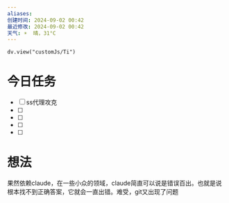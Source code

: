 ```yaml
---
aliases: 
创建时间: 2024-09-02 00:42
最近修改: 2024-09-02 00:42
天气: ☀️  晴，31°C 
---
```



```dataviewjs
dv.view("customJs/Ti")
```

# 今日任务
- [ ] ss代理攻克
- [ ] 
- [ ] 
- [ ] 
- [ ] 

# 想法


果然依赖claude，在一些小众的领域，claude简直可以说是错误百出。也就是说根本找不到正确答案，它就会一直出错。难受，git又出现了问题
























































































































































































































































































































































































































































































































































































































































































































































































































































































































































































































































































































































































































































































































































































































































































































































































































































































































































































































































































































































































































































































































































































































































































































































































































































































































































































































































































































































































































































































































































































































































































































































































































































































































































































































































































































































































































































































































































































































































































































































































































































































































































































































































































































































































































































































































































































































































































































































































































































































































































































































































































































































































































































































































































































































































































































































































































































































































































































































































































































































































































































































































































































































































































































































































































































































































































































































































































































































































































































































































































































































































































































































































































































































































































































































































































































































































































































































































































































































































































































































































































































































































































































































































































































































































































































































































































































































































































































































































































































































































































































































































































































































































































































































































































































































































































































































































































































































































































































































































































































































































































































































































































































































































































































































































































































































































































































































































































































































































































































































































































































































































































































































































































































































































































































































































































































































































































































































































































































































































































































































































































































































































































































































































































































































































































































































































































































































































































































































































































































































































































































































































































































































































































































































































































































































































































































































































































































































































































































































































































































































































































































































































































































































































































































































































































































































































































































































































































































































































































































































































































































































































































































































































































































































































































































































































































































































































































































































































































































































































































































































































































































































































































































































































































































































































































































































































































































































































































































































































































































































































































































































































































































































































































































































































































































































































































































































































































































































































































































































































































































































































































































































































































































































































































































































































































































































































































































































































































































































































































































































































































































































































































































































































































































































































































































































































































































































































































































































































































































































































































































































































































































































































































































































































































































































































































































































































































































































































































































































































































































































































































































































































































































































































































































































































































































































































































































































































































































































































































































































































































































































































































































































































































































































































































































































































































































































































































































































































































































































































































































































































































































































































































































































































































































































































































































































































































































































































































































































































































































































































































































































































































































































































































































































































































































































































































































































































































































































































































































































































































































































































































































































































































































































































































































































































































































































































































































































































































































































































































































































































































































































































































































































































































































































































































































































































































































































































































































































































































































































































































































































































































































































































































































































































































































































































































































































































































































































































































































































































































































































































































































































































































































































































































































































































































































































































































































































































































































































































































































































































































































































































































































































































































































































































































































































































































































































































































































































































































































































































































































































































































































































































































































































































































































































































































































































































































































































































































































































































































































































































































































































































































































































































































































































































































































































































































































































































































































































































































































































































































































































































































































































































































































































































































































































































































































































































































































































































































































































































































































































































































































































































































































































































































































































































































































































































































































































































































































































































































































































































































































































































































































































































































































































































































































































































































































































































































































































































































































































































































































































































































































































































































































































































































































































































































































































































































































































































































































































































































































































































































































































































































































































































































































































































































































































































































































































































































































































































































































































































































































































































































































































































































































































































































































































































































































































































































































































































































































































































































































































































































































































































































































































































































































































































































































































































































































































































































































































































































































































































































































































































































































































































































































































































































































































































































































































































































































































































































































































































































































































































































































































































































































































































































































































































































































































































































































































































































































































































































































































































































































































































































































































































































































































































































































































































































































































































































































































































































































































































































































































































































































































































































































































































































































































































































































































































































































































































































































































































































































































































































































































































































































































































































































































































































































































































































































































































































































































































































































































































































































































































































































































































































































































































































































































































































































































































































































































































































































































































































































































































































































































































































































































































































































































































































































































































































































































































































































































































































































































































































































































































































































































































































































































































































































































































































































































































































































































































































































































































































































































































































































































































































































































































































































































































































































































































































































































































































































































































































































































































































































































































































































































































































































































































































































































































































































































































































































































































































































































































































































































































































































































































































































































































































































































































































































































































































































































































































































































































































































































































































































































































































































































































































































































































































































































































































































































































































































































































































































































































































































































































































































































































































































































































































































































































































































































































